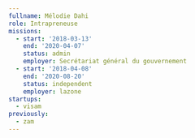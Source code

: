 ```yaml
---
fullname: Mélodie Dahi
role: Intrapreneuse
missions:
  - start: '2018-03-13'
    end: '2020-04-07'
    status: admin
    employer: Secrétariat général du gouvernement
  - start: '2018-04-08'
    end: '2020-08-20'
    status: independent
    employer: lazone
startups:
  - visam
previously:
  - zam
---
```

